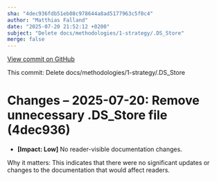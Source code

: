 ```yaml
---
sha: "4dec936fdb51eb08c978644a8ad5177963c5f0c4"
author: "Matthias Falland"
date: "2025-07-20 21:52:12 +0200"
subject: "Delete docs/methodologies/1-strategy/.DS_Store"
merge: false
---
```


[View commit on GitHub](https://github.com/TheTrustedAdvisor/FabricAdoptionFramework/commit/4dec936fdb51eb08c978644a8ad5177963c5f0c4)

This commit: Delete docs/methodologies/1-strategy/.DS_Store

# Changes – 2025-07-20: Remove unnecessary .DS_Store file (4dec936)

- **[Impact: Low]** No reader-visible documentation changes.

Why it matters: This indicates that there were no significant updates or changes to the documentation that would affect readers.
